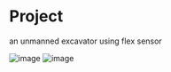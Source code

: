 # Project
an unmanned excavator using flex sensor

![image](https://github.com/InseungSong/Project/assets/123471591/d3699665-e263-405b-8e2c-b9eba57a084a)
![image](https://github.com/InseungSong/Project/assets/123471591/26489973-681a-4e21-a998-4566ab07fed5)
